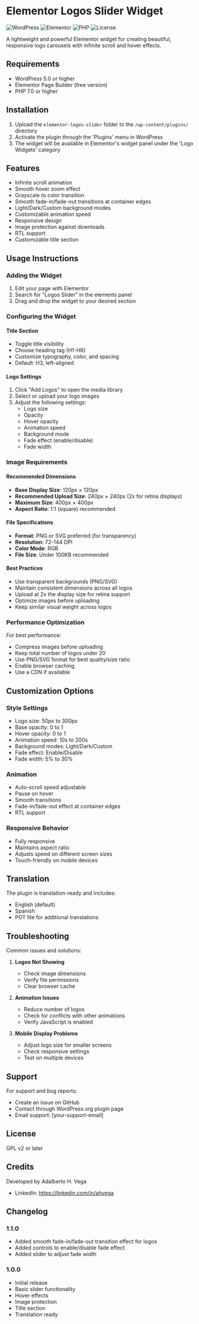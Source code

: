 # Elementor Logos Slider Widget

![WordPress](https://img.shields.io/badge/WordPress-5.0%2B-blue)
![Elementor](https://img.shields.io/badge/Elementor-3.0%2B-red)
![PHP](https://img.shields.io/badge/PHP-7.0%2B-purple)
![License](https://img.shields.io/badge/License-GPL%20v2-green)

A lightweight and powerful Elementor widget for creating beautiful, responsive logo carousels with infinite scroll and hover effects.

## Requirements

- WordPress 5.0 or higher
- Elementor Page Builder (free version)
- PHP 7.0 or higher

## Installation

1. Upload the `elementor-logos-slider` folder to the `/wp-content/plugins/` directory
2. Activate the plugin through the 'Plugins' menu in WordPress
3. The widget will be available in Elementor's widget panel under the 'Logo Widgets' category

## Features

- Infinite scroll animation
- Smooth hover zoom effect
- Grayscale to color transition
- Smooth fade-in/fade-out transitions at container edges
- Light/Dark/Custom background modes
- Customizable animation speed
- Responsive design
- Image protection against downloads
- RTL support
- Customizable title section

## Usage Instructions

### Adding the Widget

1. Edit your page with Elementor
2. Search for "Logos Slider" in the elements panel
3. Drag and drop the widget to your desired section

### Configuring the Widget

#### Title Section

- Toggle title visibility
- Choose heading tag (H1-H6)
- Customize typography, color, and spacing
- Default: H3, left-aligned

#### Logo Settings

1. Click "Add Logos" to open the media library
2. Select or upload your logo images
3. Adjust the following settings:
   - Logo size
   - Opacity
   - Hover opacity
   - Animation speed
   - Background mode
   - Fade effect (enable/disable)
   - Fade width

### Image Requirements

#### Recommended Dimensions

- **Base Display Size**: 120px × 120px
- **Recommended Upload Size**: 240px × 240px (2x for retina displays)
- **Maximum Size**: 400px × 400px
- **Aspect Ratio**: 1:1 (square) recommended

#### File Specifications

- **Format**: PNG or SVG preferred (for transparency)
- **Resolution**: 72-144 DPI
- **Color Mode**: RGB
- **File Size**: Under 100KB recommended

#### Best Practices

- Use transparent backgrounds (PNG/SVG)
- Maintain consistent dimensions across all logos
- Upload at 2x the display size for retina support
- Optimize images before uploading
- Keep similar visual weight across logos

### Performance Optimization

For best performance:

- Compress images before uploading
- Keep total number of logos under 20
- Use PNG/SVG format for best quality/size ratio
- Enable browser caching
- Use a CDN if available

## Customization Options

### Style Settings

- Logo size: 50px to 300px
- Base opacity: 0 to 1
- Hover opacity: 0 to 1
- Animation speed: 10s to 200s
- Background modes: Light/Dark/Custom
- Fade effect: Enable/Disable
- Fade width: 5% to 30%

### Animation

- Auto-scroll speed adjustable
- Pause on hover
- Smooth transitions
- Fade-in/fade-out effect at container edges
- RTL support

### Responsive Behavior

- Fully responsive
- Maintains aspect ratio
- Adjusts speed on different screen sizes
- Touch-friendly on mobile devices

## Translation

The plugin is translation-ready and includes:

- English (default)
- Spanish
- POT file for additional translations

## Troubleshooting

Common issues and solutions:

1. **Logos Not Showing**

   - Check image dimensions
   - Verify file permissions
   - Clear browser cache

2. **Animation Issues**

   - Reduce number of logos
   - Check for conflicts with other animations
   - Verify JavaScript is enabled

3. **Mobile Display Problems**
   - Adjust logo size for smaller screens
   - Check responsive settings
   - Test on multiple devices

## Support

For support and bug reports:

- Create an issue on GitHub
- Contact through WordPress.org plugin page
- Email support: [your-support-email]

## License

GPL v2 or later

## Credits

Developed by Adalberto H. Vega

- LinkedIn: <https://linkedin.com/in/ahvega>

## Changelog

### 1.1.0

- Added smooth fade-in/fade-out transition effect for logos
- Added controls to enable/disable fade effect
- Added slider to adjust fade width

### 1.0.0

- Initial release
- Basic slider functionality
- Hover effects
- Image protection
- Title section
- Translation ready
